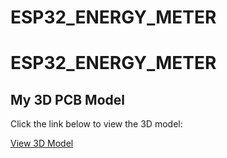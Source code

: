 # ESP32_ENERGY_METER
# ESP32_ENERGY_METER

## My 3D PCB Model

Click the link below to view the 3D model:

[View 3D Model](https://github.com/karthirilla/ESP32_ENERGY_METER/blob/main/AnyConv.com__3D_PCB_2024-06-15.stl)

